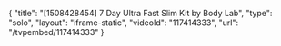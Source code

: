 {
    "title": "[1508428454] 7 Day Ultra Fast Slim Kit by Body Lab",
    "type": "solo",
    "layout": "iframe-static",
    "videoId": "117414333",
    "url": "\/tvpembed\/117414333"
}